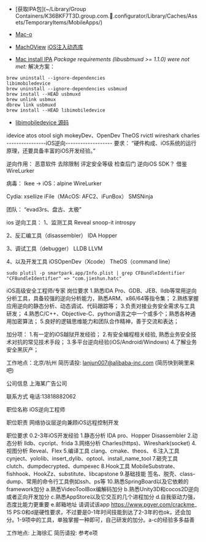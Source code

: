 * [获取IPA包](~/Library/Group Containers/K36BKF7T3D.group.com..configurator/Library/Caches/Assets/TemporaryItems/MobileApps/)

* [Mac-o](http://www.cocoachina.com/mac/20150122/10988.html)
* [MachOView](https://sourceforge.net/projects/machoview/files/?source)
[iOS注入动态库](https://www.jianshu.com/p/6c45da26040d)

* [Mac install IPA](https://www.jianshu.com/p/8568a8897489)
*Package requirements (libusbmuxd >= 1.1.0) were not met:*
解决方案：
```
brew uninstall --ignore-dependencies 
libimobiledevice
brew uninstall --ignore-dependencies usbmuxd
brew install --HEAD usbmuxd
brew unlink usbmux
dbrew link usbmuxd
brew install --HEAD libimobiledevice
```

* [libimobiledevice 源码](https://github.com/libimobiledevice)

idevice
atos
otool
sigh
mokeyDev、OpenDev
TheOS
rvictl 
wireshark
charles
----------------iOS逆向-------------------
要求：
  “硬件构成、iOS系统的运行原理，还要具备丰富的iOS开发经验。”

逆向作用：
  恶意软件
  去除限制
  评定安全等级
  检查后门
  逆向iOS SDK？
  借鉴
    WireLurker


病毒：
  Ikee -> iOS：alpine
  WireLurker 
  
Cydia:
  xsellize
  iFile（MAcOS: AFC2、iFunBox）
  SMSNinja

团队：
“evad3rs、盘古、太极”

ios 逆向工具：
  1、监测工具
    Reveal
    snoop-it
    introspy

  2、反汇编工具（disassembler）
    IDA
    Hopper
    
  3、调试工具（debugger）
    LLDB
    LLVM
    
  4、以及开发工具
    iOSOpenDev（Xcode）
    TheOS（command line）

    sudo plutil -p smartpark.app/Info.plist | grep CFBundleIdentifier
    "CFBundleIdentifier" => "com.jieshun.hatc"




iOS高级安全工程师/专家
岗位要求
1.熟悉IDA Pro、GDB、JEB、lldb等常用逆向分析工具，具备较强的逆向分析能力，熟悉ARM、x86/64等指令集；
2.熟练掌握应用逆向的静态分析、动态调试、代码跟踪等；
3.负责对接业务安全需求与工具研发；
4.熟悉C/C++、Objective-C、python语言之中一个或多个；熟悉各种通用加密算法；
5.良好的逻辑思维能力和团队合作精神，善于交流和表达；

加分项：
1.有一定的iOS越狱开发经验；
2.有安全编程相关经验, 熟悉业务安全技术对抗的常见技术手段；
3.多平台逆向经验(iOS/Android/Windows)
4.了解业务安全黑灰产；

工作地点：北京/杭州
简历请投: lanjun007@alibaba-inc.com (简历快到碗里来吧)


公司信息
上海某广告公司

联系方式
电话:13818882062

职位名称
iOS逆向工程师

职位职责
网络协议层逆向兼顾iOS远程控制开发

职位要求
0.2-3年iOS开发经验
1.静态分析 IDA pro、Hopper Disassembler
2.动态分析 lldb、cycript、frida
3.网络分析 Charles(https)、Wireshark(socket)
4.视图分析 Reveal、Flex
5.编译工具 clang、cmake、theos、
6.注入工具 cynject、yololib、insert_dylib、optool、install_name_tool
7.砸壳工具 clutch、dumpdecrypted、dumpexec
8.Hook工具 MobileSubstrate、fishhook、HookZz、substitute、libcapstone
9.基础技能 签名、脱壳、class-dump、常用的命令行工具例如ssh、ps等
10.熟悉SpringBoard以及它依赖的framework加分
a.熟悉VideoToolBox编解码加分
b.熟悉Unity3D和cocos2D逆向或者正向开发加分
c.熟悉AppStore以及它交互的几个进程加分
d.自我驱动力强，态度比能力更重要
e.邮箱地址 请调试该app https://www.pgyer.com/crackme_ 15
PS:0和d是硬性要求，不过要是0-1年时间技能到达了2-3年的也ok，还会加分。1-9项中的工具，单独掌握一种即可，自己研发的加分。a-c的经验多多益善

工作地点: 上海徐汇
简历请投: 参考e项